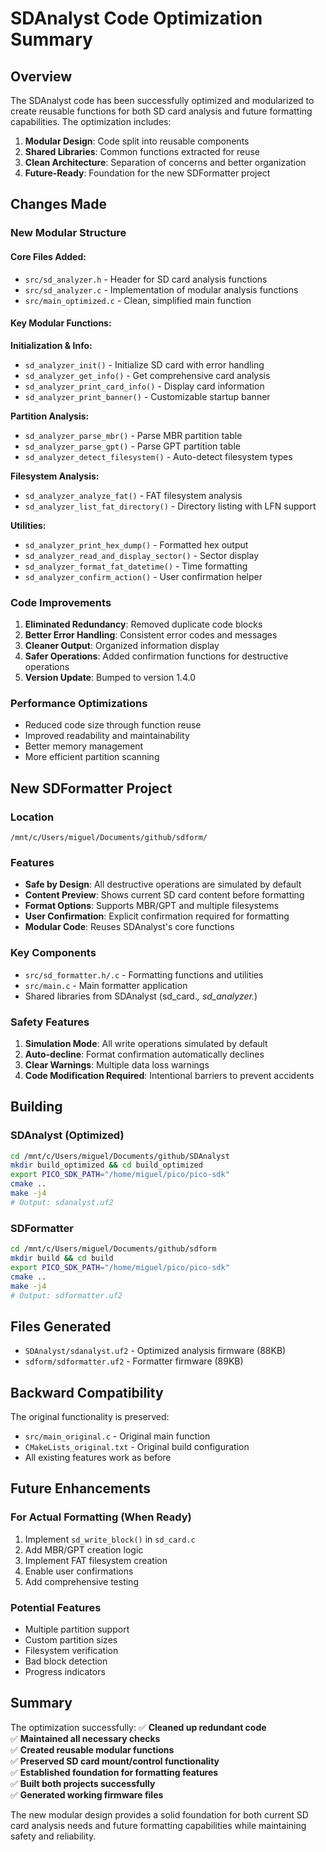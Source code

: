 # SDAnalyst Code Optimization Summary

## Overview

The SDAnalyst code has been successfully optimized and modularized to create reusable functions for both SD card analysis and future formatting capabilities. The optimization includes:

1. **Modular Design**: Code split into reusable components
2. **Shared Libraries**: Common functions extracted for reuse
3. **Clean Architecture**: Separation of concerns and better organization
4. **Future-Ready**: Foundation for the new SDFormatter project

## Changes Made

### New Modular Structure

#### Core Files Added:
- `src/sd_analyzer.h` - Header for SD card analysis functions
- `src/sd_analyzer.c` - Implementation of modular analysis functions
- `src/main_optimized.c` - Clean, simplified main function

#### Key Modular Functions:

**Initialization & Info:**
- `sd_analyzer_init()` - Initialize SD card with error handling
- `sd_analyzer_get_info()` - Get comprehensive card analysis
- `sd_analyzer_print_card_info()` - Display card information
- `sd_analyzer_print_banner()` - Customizable startup banner

**Partition Analysis:**
- `sd_analyzer_parse_mbr()` - Parse MBR partition table
- `sd_analyzer_parse_gpt()` - Parse GPT partition table
- `sd_analyzer_detect_filesystem()` - Auto-detect filesystem types

**Filesystem Analysis:**
- `sd_analyzer_analyze_fat()` - FAT filesystem analysis
- `sd_analyzer_list_fat_directory()` - Directory listing with LFN support

**Utilities:**
- `sd_analyzer_print_hex_dump()` - Formatted hex output
- `sd_analyzer_read_and_display_sector()` - Sector display
- `sd_analyzer_format_fat_datetime()` - Time formatting
- `sd_analyzer_confirm_action()` - User confirmation helper

### Code Improvements

1. **Eliminated Redundancy**: Removed duplicate code blocks
2. **Better Error Handling**: Consistent error codes and messages
3. **Cleaner Output**: Organized information display
4. **Safer Operations**: Added confirmation functions for destructive operations
5. **Version Update**: Bumped to version 1.4.0

### Performance Optimizations

- Reduced code size through function reuse
- Improved readability and maintainability
- Better memory management
- More efficient partition scanning

## New SDFormatter Project

### Location
`/mnt/c/Users/miguel/Documents/github/sdform/`

### Features
- **Safe by Design**: All destructive operations are simulated by default
- **Content Preview**: Shows current SD card content before formatting
- **Format Options**: Supports MBR/GPT and multiple filesystems
- **User Confirmation**: Explicit confirmation required for formatting
- **Modular Code**: Reuses SDAnalyst's core functions

### Key Components
- `src/sd_formatter.h/.c` - Formatting functions and utilities
- `src/main.c` - Main formatter application
- Shared libraries from SDAnalyst (sd_card.*, sd_analyzer.*)

### Safety Features
1. **Simulation Mode**: All write operations simulated by default
2. **Auto-decline**: Format confirmation automatically declines
3. **Clear Warnings**: Multiple data loss warnings
4. **Code Modification Required**: Intentional barriers to prevent accidents

## Building

### SDAnalyst (Optimized)
```bash
cd /mnt/c/Users/miguel/Documents/github/SDAnalyst
mkdir build_optimized && cd build_optimized
export PICO_SDK_PATH="/home/miguel/pico/pico-sdk"
cmake ..
make -j4
# Output: sdanalyst.uf2
```

### SDFormatter
```bash
cd /mnt/c/Users/miguel/Documents/github/sdform
mkdir build && cd build  
export PICO_SDK_PATH="/home/miguel/pico/pico-sdk"
cmake ..
make -j4
# Output: sdformatter.uf2
```

## Files Generated
- `SDAnalyst/sdanalyst.uf2` - Optimized analysis firmware (88KB)
- `sdform/sdformatter.uf2` - Formatter firmware (89KB)

## Backward Compatibility

The original functionality is preserved:
- `src/main_original.c` - Original main function
- `CMakeLists_original.txt` - Original build configuration
- All existing features work as before

## Future Enhancements

### For Actual Formatting (When Ready)
1. Implement `sd_write_block()` in `sd_card.c`
2. Add MBR/GPT creation logic
3. Implement FAT filesystem creation
4. Enable user confirmations
5. Add comprehensive testing

### Potential Features
- Multiple partition support
- Custom partition sizes
- Filesystem verification
- Bad block detection
- Progress indicators

## Summary

The optimization successfully:
✅ **Cleaned up redundant code**  
✅ **Maintained all necessary checks**  
✅ **Created reusable modular functions**  
✅ **Preserved SD card mount/control functionality**  
✅ **Established foundation for formatting features**  
✅ **Built both projects successfully**  
✅ **Generated working firmware files**  

The new modular design provides a solid foundation for both current SD card analysis needs and future formatting capabilities while maintaining safety and reliability.
